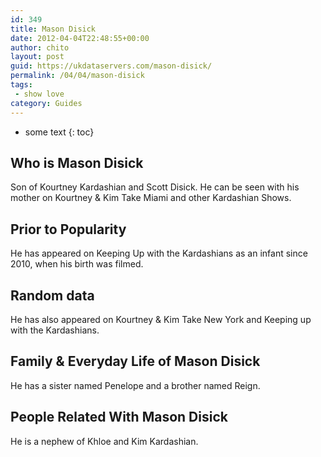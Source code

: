 ```yaml
---
id: 349
title: Mason Disick
date: 2012-04-04T22:48:55+00:00
author: chito
layout: post
guid: https://ukdataservers.com/mason-disick/
permalink: /04/04/mason-disick
tags:
 - show love
category: Guides
---
```


* some text
{: toc}


## Who is  Mason Disick
                  
                  
                  
Son of Kourtney Kardashian and Scott Disick. He can be seen with his mother on Kourtney & Kim Take Miami and other Kardashian Shows.
                  
                
                
                
## Prior to Popularity 
                  
                  
                  
He has appeared on Keeping Up with the Kardashians as an infant since 2010, when his birth was filmed.
                  
                
                
                
## Random data 
                  
                  
                  
He has also appeared on Kourtney & Kim Take New York and Keeping up with the Kardashians.
                  
                
                
                
## Family & Everyday Life of Mason Disick
                  
                  
                  
He has a sister named Penelope and a brother named Reign.
                  
                
                
                
## People Related With  Mason Disick
                  
                  
                  
He is a nephew of Khloe and Kim Kardashian.
                  
                
              
            
          
          
          
    
    
  
